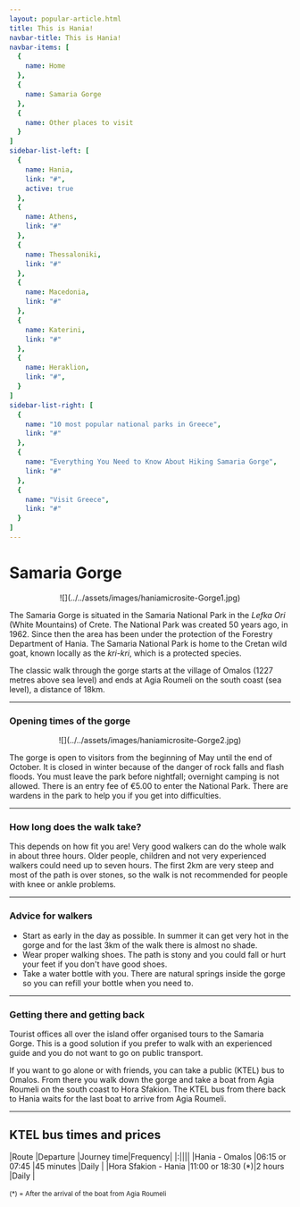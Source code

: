 ```yaml
---
layout: popular-article.html
title: This is Hania!
navbar-title: This is Hania!
navbar-items: [
  {
    name: Home
  },
  {
    name: Samaria Gorge
  },
  {
    name: Other places to visit
  }
]
sidebar-list-left: [
  {
    name: Hania,
    link: "#",
    active: true
  },
  {
    name: Athens,
    link: "#"
  },
  {
    name: Thessaloniki,
    link: "#"
  },
  {
    name: Macedonia,
    link: "#"
  },
  {
    name: Katerini,
    link: "#"
  },
  {
    name: Heraklion,
    link: "#",
  }
]
sidebar-list-right: [
  {
    name: "10 most popular national parks in Greece",
    link: "#"
  },
  {
    name: "Everything You Need to Know About Hiking Samaria Gorge",
    link: "#"
  },
  {
    name: "Visit Greece",
    link: "#"
  }
]
---
```

# Samaria Gorge

<center>![](../../assets/images/haniamicrosite-Gorge1.jpg)</center>

The Samaria Gorge is situated in the Samaria National Park in the _Lefka Ori_ (White Mountains) of Crete. The National Park was created 50 years ago, in 1962\. Since then the area has been under the protection of the Forestry Department of Hania. The Samaria National Park is home to the Cretan wild goat, known locally as the _kri-kri_, which is a protected species.

The classic walk through the gorge starts at the village of Omalos (1227 metres above sea level) and ends at Agia Roumeli on the south coast (sea level), a distance of 18km.

***
### Opening times of the gorge

<center>![](../../assets/images/haniamicrosite-Gorge2.jpg)</center>

The gorge is open to visitors from the beginning of May until the end of October. It is closed in winter because of the danger of rock falls and flash floods. You must leave the park before nightfall; overnight camping is not allowed. There is an entry fee of €5.00 to enter the National Park. There are wardens in the park to help you if you get into difficulties.

***
### How long does the walk take?

This depends on how fit you are! Very good walkers can do the whole walk in about three hours. Older people, children and not very experienced walkers could need up to seven hours. The first 2km are very steep and most of the path is over stones, so the walk is not recommended for people with knee or ankle problems.

***
### Advice for walkers

*   Start as early in the day as possible. In summer it can get very hot in the gorge and for the last 3km of the walk there is almost no shade.
*   Wear proper walking shoes. The path is stony and you could fall or hurt your feet if you don't have good shoes.
*   Take a water bottle with you. There are natural springs inside the gorge so you can refill your bottle when you need to.

***
### Getting there and getting back

Tourist offices all over the island offer organised tours to the Samaria Gorge. This is a good solution if you prefer to walk with an experienced guide and you do not want to go on public transport.

If you want to go alone or with friends, you can take a public (KTEL) bus to Omalos. From there you walk down the gorge and take a boat from Agia Roumeli on the south coast to Hora Sfakion. The KTEL bus from there back to Hania waits for the last boat to arrive from Agia Roumeli.

***
## KTEL bus times and prices

|Route                     |Departure         |Journey time|Frequency|
|:||||
|Hania - Omalos            |06:15 or 07:45    |45 minutes  |Daily    |
|Hora Sfakion - Hania      |11:00 or 18:30 (*)|2 hours     |Daily    |

<small>(*) = After the arrival of the boat from Agia Roumeli</small>

